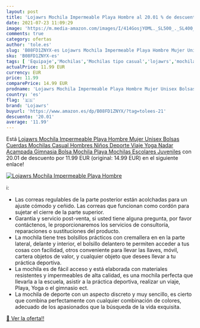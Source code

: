 ```yaml
---
layout: post
title: 'Lojawrs Mochila Impermeable Playa Hombre al 20.01 % de descuento'
date: 2021-07-23 11:09:29
image: 'https://m.media-amazon.com/images/I/414GosjYOML._SL500_._SL400_.jpg'
comments: true
category: ofertas
author: 'tole.es'
slug: 'B08FD1ZNYX-es Lojawrs Mochila Impermeable Playa Hombre Mujer Unisex...'
sku: 'B08FD1ZNYX-es'
tags: [ 'Equipaje','Mochilas','Mochilas tipo casual','lojawrs','mochila', ]
actualPrice: 11.99 EUR
currency: EUR
price: 11.99
comparePrice: 14.99 EUR
prodname: 'Lojawrs Mochila Impermeable Playa Hombre Mujer Unisex Bolsas Cuerdas  Mochilas Casual Hombres Niños Deporte Viaje Yoga Nadar Acampada Gimnasia Bolsa  Mochila Playa  Mochilas Escolares Juveniles'
country: 'es'
flag: '🇪🇸'
brand: 'Lojawrs'
buyurl: 'https://www.amazon.es/dp/B08FD1ZNYX/?tag=tolees-21'
descuento: '20.01'
average: '11.99'
---
```


Está [Lojawrs Mochila Impermeable Playa Hombre Mujer Unisex Bolsas Cuerdas  Mochilas Casual Hombres Niños Deporte Viaje Yoga Nadar Acampada Gimnasia Bolsa  Mochila Playa  Mochilas Escolares Juveniles](https://www.amazon.es/dp/B08FD1ZNYX/?tag=tolees-21) con 20.01 de descuento por 11.99 EUR (original: 14.99 EUR) en el siguiente enlace!

[![Lojawrs Mochila Impermeable Playa Hombre](https://m.media-amazon.com/images/I/414GosjYOML._SL500_._SL400_.jpg)](https://www.amazon.es/dp/B08FD1ZNYX/?tag=tolees-21)

ℹ️:

- Las correas regulables de la parte posterior están acolchadas para un ajuste cómodo y ceñido. Las correas que funcionan como cordón para sujetar el cierre de la parte superior.
- Garantía y servicio post-venta, si usted tiene alguna pregunta, por favor contáctenos, le proporcionaremos los servicios de consultoría, reparaciones o sustituciones del producto.
- La mochila tiene tres bolsillos prácticos con cremallera en en la parte lateral, delante y interior, el bolsillo delantero te permiten acceder a tus cosas con facilidad, otros conveniente para llevar las llaves, móvil, cartera objetos de valor, y cualquier objeto que desees llevar a tu práctica deportiva.
- La mochila es de fácil acceso y está elaborada con materiales resistentes y impermeables de alta calidad, es una mochila perfecta que llevarla a la escuela, asistir a la práctica deportiva, realizar un viaje, Playa, Yoga o el gimnasio ect.
- La mochila de deporte con un aspecto discreto y muy sencillo, es cierto que combina perfectamente con cualquier combinación de colores, adecuado de los apasionados que la búsqueda de la vida exquisita.

[🛒 Ver la oferta!!](https://www.amazon.es/dp/B08FD1ZNYX/?tag=tolees-21)

